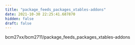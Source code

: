 ```yaml
---
title: "package_feeds_packages_xtables-addons"
date: 2021-10-30 22:25:41.687870
hidden: false
draft: false
---
```


bcm27xx/bcm2711/package_feeds_packages_xtables-addons

